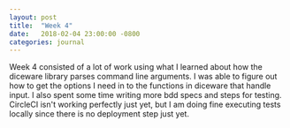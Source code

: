 ```yaml
---
layout: post
title:  "Week 4"
date:   2018-02-04 23:00:00 -0800
categories: journal
---
```


Week 4 consisted of a lot of work using what I learned about how the diceware library parses command line arguments. I was able to figure out how to get the options I need in to the functions in diceware that handle input. I also spent some time writing more bdd specs and steps for testing. CircleCI isn't working perfectly just yet, but I am doing fine executing tests locally since there is no deployment step just yet.